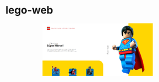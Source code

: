 # lego-web

<div align="center">
  <img src="./img/web-lego.png" width="60%" alt="Calculator">
</div>
